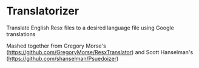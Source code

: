 # Translatorizer
Translate English Resx files to a desired language file using Google translations

Mashed together from Gregory Morse's (https://github.com/GregoryMorse/ResxTranslator) and Scott Hanselman's (https://github.com/shanselman/Psuedoizer)
